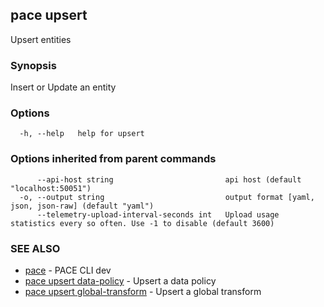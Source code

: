 ## pace upsert

Upsert entities

### Synopsis

Insert or Update an entity

### Options

```
  -h, --help   help for upsert
```

### Options inherited from parent commands

```
      --api-host string                         api host (default "localhost:50051")
  -o, --output string                           output format [yaml, json, json-raw] (default "yaml")
      --telemetry-upload-interval-seconds int   Upload usage statistics every so often. Use -1 to disable (default 3600)
```

### SEE ALSO

* [pace](pace.md)	 - PACE CLI dev
* [pace upsert data-policy](pace_upsert_data-policy.md)	 - Upsert a data policy
* [pace upsert global-transform](pace_upsert_global-transform.md)	 - Upsert a global transform

